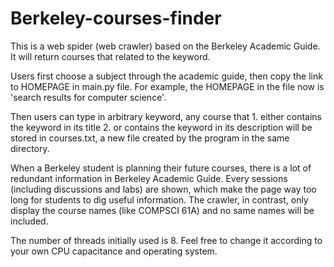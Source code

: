 # Berkeley-courses-finder
This is a web spider (web crawler) based on the Berkeley Academic Guide. It will return courses that related to the keyword.

Users first choose a subject through the academic guide, then copy the link to HOMEPAGE in main.py file. For example, the HOMEPAGE in the file now is 'search results for computer science'.

Then users can type in arbitrary keyword, any course that 1. either contains the keyword in its title 2. or contains the keyword in its description will be stored in courses.txt, a new file created by the program in the same directory.

When a Berkeley student is planning their future courses, there is a lot of redundant information in Berkeley Academic Guide. Every sessions (including discussions and labs) are shown, which make the page way too long for students to dig useful information. The crawler, in contrast, only display the course names (like COMPSCI 61A) and no same names will be included.

The number of threads initially used is 8. Feel free to change it according to your own CPU capacitance and operating system.
